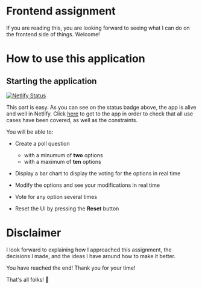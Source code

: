 # Frontend assignment

If you are reading this, you are looking forward to seeing what I can do on the frontend side of things. Welcome!

# How to use this application 

## Starting the application

[![Netlify Status](https://api.netlify.com/api/v1/badges/6695e719-b596-4e18-843a-29a35707d218/deploy-status)](https://app.netlify.com/sites/fabulous-duckanoo-036ea2/deploys)

This part is easy. As you can see on the status badge above, the app is alive and well in Netlify. Click <a href="https://634b3d6e102a2600083049d1--fabulous-duckanoo-036ea2.netlify.app/">here</a> to get to the app in order to check that all use cases have been covered, as well as the constraints.

You will be able to:

- Create a poll question
  - with a minumum of **two** options
  - with a maximum of **ten** options

- Display a bar chart to display the voting for the options in real time

- Modify the options and see your modifications in real time

- Vote for any option several times

- Reset the UI by pressing the **Reset** button

# Disclaimer

I look forward to explaining how I approached this assignment, the decisions I made, and the ideas I have around how to make it better.

You have reached the end! Thank you for your time!

That's all folks! 👋

